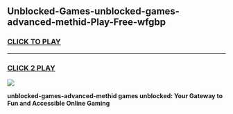 
## Unblocked-Games-unblocked-games-advanced-methid-Play-Free-wfgbp
<h3>
<a href="https://premium76.site?title=unblocked-games-advanced-methid&ref=10A">CLICK TO PLAY</a></h3>
<hr>

<h3>
<a href="https://premium76.site?title=unblocked-games-advanced-methid&ref=10A">CLICK 2 PLAY</a>
  
</h3>

<a href="https://premium76.site?title=unblocked-games-advanced-methid&ref=10A"><img src="https://clearcache.store/games.png"></a>


**unblocked-games-advanced-methid games unblocked: Your Gateway to Fun and Accessible Online Gaming**
